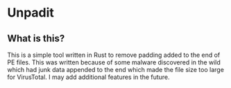 # Unpadit

## What is this?

This is a simple tool written in Rust to remove padding added to the end of PE files. This was written because of some malware discovered in the wild which had junk data appended to the end which made the file size too large for VirusTotal. I may add additional features in the future.
